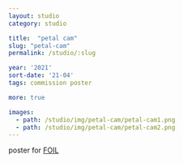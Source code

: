 ```yaml
---
layout: studio
category: studio

title:  "petal cam"
slug: "petal-cam"
permalink: /studio/:slug

year: '2021'
sort-date: '21-04'
tags: commission poster

more: true

images:
  - path: /studio/img/petal-cam/petal-cam1.png
  - path: /studio/img/petal-cam/petal-cam2.png
---
```


<p>poster for <a href="https://foil-music.bandcamp.com)">FOIL</a></p>
